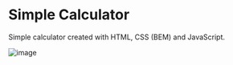# Simple Calculator

Simple calculator created with HTML, CSS (BEM) and JavaScript.

![image](https://user-images.githubusercontent.com/20209393/200136115-055da605-c99f-40f5-987c-679271f42deb.png)
